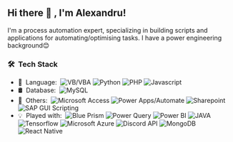 <h2> Hi there 👋 , I'm Alexandru!</h2>

I'm a process automation expert, specializing in building scripts and applications for automating/optimising tasks. I have a power engineering background😊

<h3> 🛠 &nbsp;Tech Stack</h3>

- 📜 &nbsp;Language:&nbsp;
  ![VB/VBA](https://img.shields.io/badge/.NET-5C2D91?style=for-the-badge&logo=.net&logoColor=white)
  ![Python](https://img.shields.io/badge/Python-3776AB?style=for-the-badge&logo=python&logoColor=white)
  ![PHP](https://img.shields.io/badge/PHP-777BB4?style=for-the-badge&logo=php&logoColor=white)
  ![Javascript](https://img.shields.io/badge/JavaScript-F7DF1E?style=for-the-badge&logo=javascript&logoColor=black)
- 🛢 &nbsp;Database:&nbsp;
  ![MySQL](https://img.shields.io/badge/MySQL-00000F?style=for-the-badge&logo=mysql&logoColor=white)
- 🔧 &nbsp;Others:&nbsp;
  ![Microsoft Access](https://img.shields.io/badge/Microsoft_Access-A4373A?style=for-the-badge&logo=microsoft-access&logoColor=white)
  ![Power Apps/Automate](https://img.shields.io/badge/Microsoft_Office-D83B01?style=for-the-badge&logo=microsoft-office&logoColor=white)
  ![Sharepoint](https://img.shields.io/badge/Microsoft_SharePoint-0078D4?style=for-the-badge&logo=microsoft-sharepoint&logoColor=white)
  ![SAP GUI Scripting](https://img.shields.io/badge/SAP-0FAAFF?style=for-the-badge&logo=sap&logoColor=white)
- 💡 &nbsp;Played with:&nbsp;
  ![Blue Prism](https://img.shields.io/badge/Windows-0078D6?style=for-the-badge&logo=windows&logoColor=white)
  ![Power Query](https://img.shields.io/badge/Microsoft_Excel-217346?style=for-the-badge&logo=microsoft-excel&logoColor=white)
  ![Power BI](https://img.shields.io/badge/Microsoft_Office-D83B01?style=for-the-badge&logo=microsoft-office&logoColor=white)
  ![JAVA](https://img.shields.io/badge/Java-ED8B00?style=for-the-badge&logo=openjdk&logoColor=white)
  ![Tensorflow](https://img.shields.io/badge/TensorFlow-FF6F00?style=for-the-badge&logo=tensorflow&logoColor=white)
  ![Microsoft Azure](https://img.shields.io/badge/microsoft%20azure-0089D6?style=for-the-badge&logo=microsoft-azure&logoColor=white)
  ![Discord API](https://img.shields.io/badge/Discord-7289DA?style=for-the-badge&logo=discord&logoColor=white)
  ![MongoDB](https://img.shields.io/badge/MongoDB-4EA94B?style=for-the-badge&logo=mongodb&logoColor=white)
  ![React Native](https://img.shields.io/badge/React_Native-20232A?style=for-the-badge&logo=react&logoColor=61DAFB)
